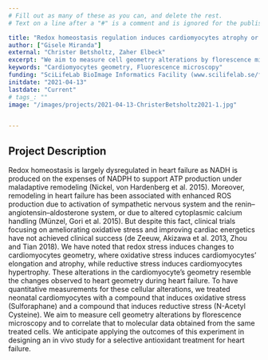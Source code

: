 ```yaml
---
# Fill out as many of these as you can, and delete the rest.
# Text on a line after a "#" is a comment and is ignored for the published page.

title: "Redox homeostasis regulation induces cardiomyocytes atrophy or hypertrophy"
author: ["Gisele Miranda"]
external: "Christer Betsholtz, Zaher Elbeck"
excerpt: "We aim to measure cell geometry alterations by florescence microscopy and to correlate that to molecular data obtained from the same treated cells."
keywords: "Cardiomyocytes geometry, Fluorescence microscopy"
funding: "SciLifeLab BioImage Informatics Facility (www.scilifelab.se/facilities/bioimage-informatics)"
initdate: "2021-04-13"
lastdate: "Current"
# tags_: ""
image: "/images/projects/2021-04-13-ChristerBetsholtz2021-1.jpg"


---
```


## Project Description
Redox homeostasis is largely dysregulated in heart failure as NADH is produced on the expenses of NADPH to support ATP production under maladaptive remodeling (Nickel, von Hardenberg et al. 2015). Moreover, remodeling in heart failure has been associated with enhanced ROS production due to activation of sympathetic nervous system and the renin–angiotensin–aldosterone system, or due to altered cytoplasmic calcium handling (Münzel, Gori et al. 2015). But despite this fact, clinical trials focusing on ameliorating oxidative stress and improving cardiac energetics have not achieved clinical success (de Zeeuw, Akizawa et al. 2013, Zhou and Tian 2018). We have noted that redox stress induces changes to cardiomyocytes geometry, where oxidative stress induces cardiomyocytes’ elongation and atrophy, while reductive stress induces cardiomyocytes hypertrophy. These alterations in the cardiomyocyte’s geometry resemble the changes observed to heart geometry during heart failure. To have quantitative measurements for these cellular alterations, we treated neonatal cardiomyocytes with a compound that induces oxidative stress (Sulforaphane) and a compound that induces reductive stress (N-Acetyl Cysteine). We aim to measure cell geometry alterations by florescence microscopy and to correlate that to molecular data obtained from the same treated cells. We anticipate applying the outcomes of this experiment in designing an in vivo study for a selective antioxidant treatment for heart failure. 